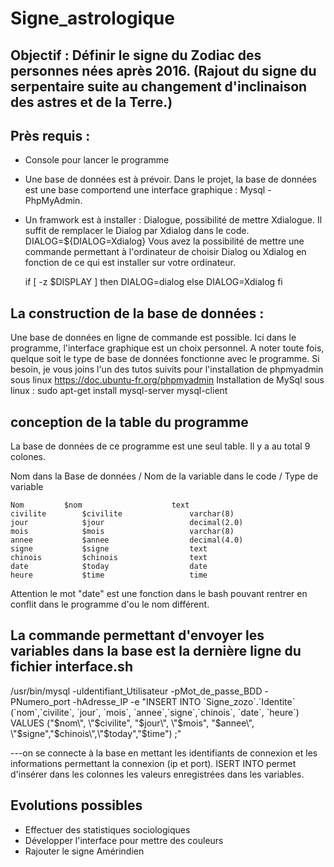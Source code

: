 # Signe_astrologique

## Objectif : Définir le signe du Zodiac des personnes nées après 2016. (Rajout du signe du serpentaire suite au changement d'inclinaison des astres et de la Terre.)

## Près requis : 

- Console pour lancer le programme
- Une base de données est à prévoir. Dans le projet, la base de données est une base comportend une interface graphique : Mysql - PhpMyAdmin.
- Un framwork est à installer : Dialogue, possibilité de mettre Xdialogue. Il suffit de remplacer le Dialog par Xdialog dans le code. 
DIALOG=${DIALOG=Xdialog}
Vous avez la possibilité de mettre une commande permettant à l'ordinateur de choisir Dialog ou Xdialog en fonction de ce qui est installer sur votre ordinateur. 
 
  if [ -z $DISPLAY ]
  then
	DIALOG=dialog
  else
	DIALOG=Xdialog
  fi
 
 
## La construction de la base de données : 

Une base de données en ligne de commande est possible. Ici dans le programme, l'interface graphique est un choix personnel. A noter toute fois, quelque soit le type de base de données fonctionne avec le programme. 
Si besoin, je vous joins l'un des tutos suivits pour l'installation de phpmyadmin sous linux https://doc.ubuntu-fr.org/phpmyadmin
Installation de MySql sous linux : sudo apt-get install mysql-server mysql-client

## conception de la table du programme

La base de données de ce programme est une seul table. Il y a au total 9 colones.


Nom dans la Base de données /	Nom de la variable dans le code /		Type de variable

	Nom			$nom					text
	civilite  		$civilite				varchar(8)
 	jour    		$jour					decimal(2.0)
  	mois    		$mois					varchar(8)
	annee   		$annee					decimal(4.0)
	signe    		$signe					text
	chinois   		$chinois				text 	
	date     		$today					date
	heure    		$time					time

 

Attention le mot "date" est une fonction dans le bash pouvant rentrer en conflit dans le programme d'ou le nom différent. 

## La commande permettant d'envoyer les variables dans la base est la dernière ligne du fichier interface.sh
/usr/bin/mysql -uIdentifiant_Utilisateur -pMot_de_passe_BDD -PNumero_port -hAdresse_IP -e "INSERT INTO \`Signe_zozo\`.\`Identite\` (\`nom\`,\`civilite\`, \`jour\`, \`mois\`, \`annee\`,\`signe\`,\`chinois\`, \`date\`, \`heure\`) VALUES (\"$nom\", \"$civilite\", \"$jour\", \"$mois\", \"$annee\", \"$signe\",\"$chinois\",\"$today\",\"$time\") ;"

---on se connecte à la base en mettant les identifiants de connexion et les informations permettant la connexion (ip et port). ISERT INTO permet d'insérer dans les colonnes les valeurs enregistrées dans les variables. 

## Evolutions possibles

- Effectuer des statistiques sociologiques
- Développer l'interface pour mettre des couleurs
- Rajouter le signe Amérindien 

